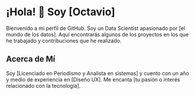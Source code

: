 # ¡Hola! 👋 Soy [Octavio]

Bienvenido a mi perfil de GitHub. Soy un Data Scientist apasionado por [el mundo de los datos]. Aquí encontrarás algunos de los proyectos en los que he trabajado y contribuciones que he realizado.

## Acerca de Mí
Soy [Licenciado en Periodismo y Analista en sistemas] y cuento con un año y medio de experiencia en [Diseño UX]. Me encanta [tu pasión o interés relacionado con la tecnología].


